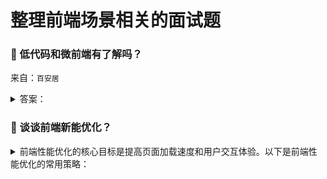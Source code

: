 # 整理前端场景相关的面试题

### 🔴 低代码和微前端有了解吗？

来自：`百安居`

<details>

<summary>答案：</summary>

#### 低代码

低代码是一种快速开发应用程序的方法，有以下几个特性：

1. **特点**：可视化开发、提高产出速度、降低开发门槛
2. **优势**：提高效率、降低人力成本、易于维护
3. **应用场景**：企业内部管理系统、移动应用开发、数据可视化
4. **数据发展**：随着技术的不断进步，低代码开发平台将越来越智能化，能够自动生成更多的代码，进一步提高开发效率。同时，低代码开发也将与人工智能、大数据等技术相结合，为企业提供更强大的解决方案。

由于我本人对 `formily` 比较了解，所以结合 `formily` 的特性在低代码中发挥的用途，我总结的 `formily` 记录：https://github.com/cgfeel/formily

- 提供了开箱即用的开源低代码编辑器
- 采用 `MVVM` 设计模式，精确渲染，将视图模型抽象出来，然后在 DSL 模板层消费
- 提供领域模型，可以多字段联动，主动、被动受控
- 提供点对点的路径系统，能够在低代码中匹配、筛查特定字段
- 细粒度极高的生命周期，从顶层的表单，到底层的字段，从创建到更新，每一个阶段都有对应生命周期
- 协议驱动，提供 `schema`，可以完美通过 `json` 驱动视图
- 分层架构，主要分为 4 大库
  - `@formily/reactive`：数据记录，状态更新
  - `@formily/core`：模型解析、生命周期
  - `@formily/react`：桥接 `react`，使其拥有调用 `formily` 能力
  - `@formily/antd-v5`：`UI` 库之一，作为模型下的组件库，也可以自定义或适配第三方库

#### 微前端

微前端是一种将前端应用拆分为多个独立小型前端应用的架构模式。

**主要特点**

1. **独立开发**：各个微前端应用可以由不同的团队独立开发，使用不同的技术栈，提高开发效率。
2. **独立部署**：每个微前端应用可以独立部署，不影响其他应用，实现快速迭代。
3. **技术栈无关**：允许在一个项目中集成不同技术栈的应用，增加了技术选型的灵活性。

**优势**

1. **提升开发效率**：团队可以专注于特定的微前端应用，减少开发过程中的冲突和协调成本。
2. **增强可维护性**：较小的代码库更容易理解和维护。
3. **灵活升级**：可以逐步升级单个微前端应用，而无需对整个系统进行大规模升级。

**实现方式**

1. **路由分发**：通过路由将不同的 `URL` 分配给不同的微前端应用，如：`qiankun`、`single-spa`。
2. **组合式应用**：将多个微前端应用组合在一个页面中，通过 `iframe` 进行管理，如：`wujie` 降级模式 `degradee`。
3. **微组件化**：将微前端应用封装成 `web-component`，在主应用中动态加载，如：`micro-app`、`wujie` 默认模式。

我总结的微前端记录：https://github.com/cgfeel/zf-micro-app

</details>

### 🔴 谈谈前端新能优化？

<details>

<summary>前端性能优化的核心目标是提高页面加载速度和用户交互体验。以下是前端性能优化的常用策略：</summary>

**1. 代码优化**

- **代码分离与按需加载**：使用代码分离（`Code Splitting`）将代码按需加载，以减小首屏的 `JavaScript` 体积。`Webpack` 等打包工具提供了动态导入（`import`）功能来实现按需加载。
- **减少 `JavaScript` 执行时间**：减少过多的 `JavaScript` 运算和 `DOM` 操作，将计算密集型操作移到 `Web Worker` 或服务器端。

**2. 资源优化**

- **压缩和最小化**：通过压缩 `HTML`、`CSS`、`JavaScript` 来减少资源大小。常用工具包括 `Terser`（`JS`）、`CSSNano`（`CSS`）等。
- **图片优化**：优化图片格式（如 `WebP`）、使用图片懒加载、并适配不同分辨率的设备。
- **使用字体优化**：尽量使用系统字体，或确保自定义字体在加载前不阻塞页面渲染。

**3. 网络优化**

- **使用 `HTTP/2` 或 `HTTP/3`**：`HTTP/2` 支持多路复用和更高效的资源加载，使浏览器能够同时加载多个资源而无需排队。
- **缓存与 `Service Worker`**：利用缓存策略（如 `HTTP` 缓存、`Service Worker` 缓存）来减少重复加载静态资源，提升返回用户的加载速度。
- **内容分发网络（`CDN`）**：通过 `CDN` 加速全球用户的资源加载，减少资源的传输时间。

**4. 页面渲染优化**

- **减少重绘与重排**：避免频繁修改 `DOM`，以减少布局和渲染的消耗。可以通过批量操作 `DOM`，或使用虚拟 `DOM` 技术来降低成本。
- **`CSS` 优化**：将关键 `CSS`（`Critical CSS`）放在页面顶部，其他的 `CSS` 文件可以异步加载，以加快页面的首屏渲染。

**5. 提高交互性能**

- **合理使用事件委托**：对于频繁的 `DOM` 事件（如点击、鼠标移动等），使用事件委托来提升性能，减少事件绑定数量。
- **懒加载非必要资源**：如图像、视频和数据，可以在用户接近相关区域时进行加载，避免一次性加载所有资源的负担。
- **减少首屏加载的 `JavaScript`**：通过 `Tree Shaking` 删除无用代码，并延迟加载非关键代码，以减少加载时间。

**6. 提高体验的优化**

- **优先显示关键内容**：确保首屏重要内容优先加载，尽量缩短用户首次看到页面的时间。
- **合理使用骨架屏与加载动画**：在加载较慢的情况下，使用骨架屏或加载动画来增强用户体验，避免白屏时间过长。

这些策略可以综合运用，具体选择需根据项目实际需求和用户设备、网络情况来决定。

</details>
